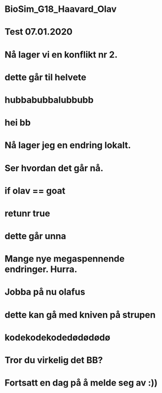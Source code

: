 # BioSim_G18_Haavard_Olav
#
# Test 07.01.2020
# Nå lager vi en konflikt nr 2.
# dette går til helvete
# hubbabubbalubbubb
# hei bb 
# Nå lager jeg en endring lokalt. 
# Ser hvordan det går nå.
# if olav == goat
# retunr true
# dette går unna
#
#
#
# Mange nye megaspennende endringer. Hurra.

# Jobba på nu olafus
# dette kan gå med kniven på strupen
# kodekodekodedødødødø
# Tror du virkelig det BB?
# Fortsatt en dag på å melde seg av :))